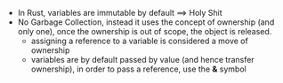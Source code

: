 * In Rust, variables are immutable by default	==> Holy Shit
* No Garbage Collection, instead it uses the concept of ownership (and only one), once the ownership is out of scope, the object is released.
    * assigning a reference to a variable is considered a move of ownership
    * variables are by default passed by value (and hence transfer ownership), in order to pass a reference, use the **&** symbol
